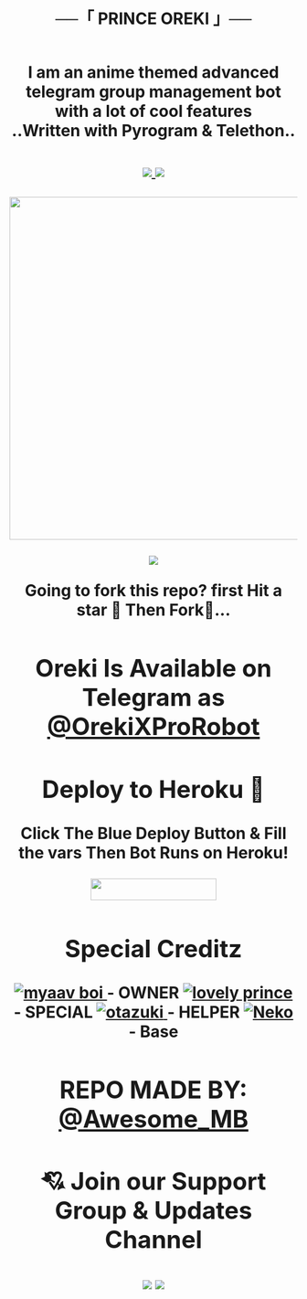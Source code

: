 <h1 align="center"><b>──「 PRINCE OREKI 」──<h2 align="center">

<h4 align="center">I am an anime themed advanced telegram group management bot with a lot of cool features <br> ..Written with Pyrogram & Telethon..</h4>
<p align='center'>
  <a href="https://www.python.org/" alt="made-with-python"> <img src="https://img.shields.io/badge/Made%20with-Python-1f425f.svg?style=flat-square&logo=python&color=blue" /> </a>
  <a href="https://github.com/Awesome-Gtash/OrekiRobot-2/graphs/commit-activity" alt="Maintenance"> <img src="https://img.shields.io/badge/Maintained%3F-Yes-red.svg?style=flat-square" /> </a>
</p>

<p align="center"><a href="https://t.me/OrekiXProRobot"><img src="https://te.legra.ph/file/bf426ef1ca910801efbd3.jpg" width="600"></a></p>

<p align="center"><a href="https://pypi.org/project/Telethon/"> <img src="https://img.shields.io/pypi/v/telethon?color=pink&label=telethon&logo=python&logoColor=green&style=for-the-badge" /></a></p>


**Going to fork this repo? first Hit a star 💫 Then Fork🤞...**



## Oreki Is Available on Telegram as [@OrekiXProRobot](https://t.me/Orekixprorobot)

## Deploy to Heroku 💌

Click The Blue Deploy Button & Fill the vars Then Bot Runs on Heroku!
<p align="center"><a href="https://heroku.com/deploy?template=https://github.com/Awesome-Gtash/OrekiRobot-2"> <img src="https://img.shields.io/badge/Deploy%20To%20Heroku-blue?style=for-the-badge&logo=heroku" width="220" height="38.45"/></a></p>

## Special Creditz
<a href="https://github.com/Awesome-Gtash"> <img src="https://img.shields.io/badge/Myaav Boi-black?style=for-the-badge&logo=github" alt="myaav boi" /> </a> - OWNER
<a href="https://github.com/Awesome-Prince"> <img src="https://img.shields.io/badge/Myaav Boi-black?style=for-the-badge&logo=github" alt="lovely prince" /> </a> - SPECIAL
<a href="https://github.com/Otazuki004"> <img src="https://img.shields.io/badge/Myaav Boi-black?style=for-the-badge&logo=github" alt="otazuki" /> </a> - HELPER
<a href="https://github.com/Awesome-Prince/NekoRobot-3"> <img src="https://img.shields.io/badge/Myaav Boi-black?style=for-the-badge&logo=github" alt="Neko" /> </a> - Base

## REPO MADE BY: [@Awesome_MB](https://t.me/Awesome_MB)


## 💘 Join our Support Group & Updates Channel
<a href="https://t.me/Tiger_SupportChat"><img src="https://img.shields.io/badge/Support 💌-Telegram%20Group-red.svg?logo=telegram"></a>
<a href="https://t.me/Tiger_Updates"><img src="https://img.shields.io/badge/Updates 📣-Telegram%20Channel-red.svg?logo=telegram"></a>
